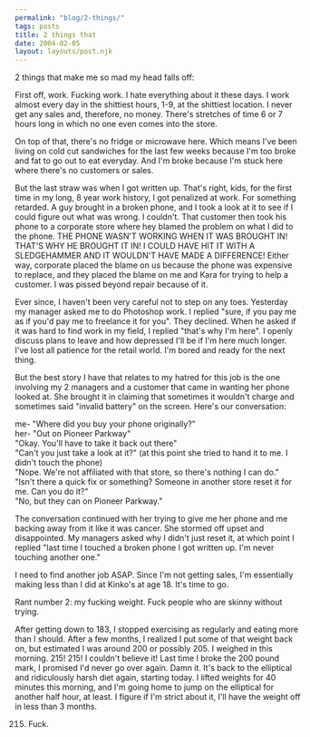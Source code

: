 ```yaml
---
permalink: "blog/2-things/"
tags: posts
title: 2 things that
date: 2004-02-05
layout: layouts/post.njk
---
```


2 things that make me so mad my head falls off:

First off, work. Fucking work. I hate everything about it these days. I work almost every day in the shittiest hours, 1-9, at the shittiest location. I never get any sales and, therefore, no money. There's stretches of time 6 or 7 hours long in which no one even comes into the store.

On top of that, there's no fridge or microwave here. Which means I've been living on cold cut sandwiches for the last few weeks because I'm too broke and fat to go out to eat everyday. And I'm broke because I'm stuck here where there's no customers or sales. 

But the last straw was when I got written up. That's right, kids, for the first time in my long, 8 year work history, I got penalized at work. For something retarded. A guy brought in a broken phone, and I took a look at it to see if I could figure out what was wrong. I couldn't. That customer then took his phone to a corporate store where hey blamed the problem on what I did to the phone. THE PHONE WASN'T WORKING WHEN IT WAS BROUGHT IN! THAT'S WHY HE BROUGHT IT IN! I COULD HAVE HIT IT WITH A SLEDGEHAMMER AND IT WOULDN'T HAVE MADE A DIFFERENCE! Either way, corporate placed the blame on us because the phone was expensive to replace, and they placed the blame on me and Kara for trying to help a customer. I was pissed beyond repair because of it. 

Ever since, I haven't been very careful not to step on any toes. Yesterday my manager asked me to do Photoshop work. I replied "sure, if you pay me as if you'd pay me to freelance it for you". They declined. When he asked if it was hard to find work in my field, I replied "that's why I'm here". I openly discuss plans to leave and how depressed I'll be if I'm here much longer. I've lost all patience for the retail world. I'm bored and ready for the next thing. 

But the best story I have that relates to my hatred for this job is the one involving my 2 managers and a customer that came in wanting her phone looked at. She brought it in claiming that sometimes it wouldn't charge and sometimes said "invalid battery" on the screen. Here's our conversation:

me- "Where did you buy your phone originally?"  
her- "Out on Pioneer Parkway"  
"Okay. You'll have to take it back out there"  
"Can't you just take a look at it?" (at this point she tried to hand it to me. I didn't touch the phone)  
"Nope. We're not affiliated with that store, so there's nothing I can do."  
"Isn't there a quick fix or something? Someone in another store reset it for me. Can you do it?"  
"No, but they can on Pioneer Parkway."

The conversation continued with her trying to give me her phone and me backing away from it like it was cancer. She stormed off upset and disappointed. My managers asked why I didn't just reset it, at which point I replied "last time I touched a broken phone I got written up. I'm never touching another one."

I need to find another job ASAP. Since I'm not getting sales, I'm essentially making less than I did at Kinko's at age 18. It's time to go.

Rant number 2: my fucking weight. Fuck people who are skinny without trying. 

After getting down to 183, I stopped exercising as regularly and eating more than I should. After a few months, I realized I put some of that weight back on, but estimated I was around 200 or possibly 205. I weighed in this morning. 215! 215! I couldn't believe it! Last time I broke the 200 pound mark, I promised I'd never go over again. Damn it. It's back to the elliptical and ridiculously harsh diet again, starting today. I lifted weights for 40 minutes this morning, and I'm going home to jump on the elliptical for another half hour, at least. I figure if I'm strict about it, I'll have the weight off in less than 3 months. 

215. Fuck.